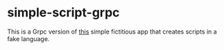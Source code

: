 # simple-script-grpc

This is a Grpc version of [this](https://github.com/collinewait/simple-script) simple fictitious app that creates scripts in a fake language.
